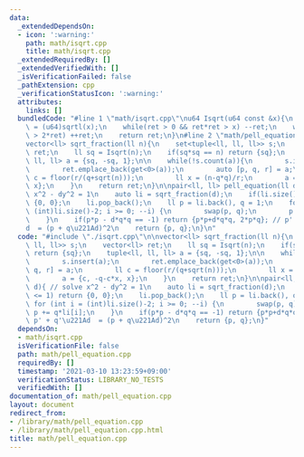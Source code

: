 ```yaml
---
data:
  _extendedDependsOn:
  - icon: ':warning:'
    path: math/isqrt.cpp
    title: math/isqrt.cpp
  _extendedRequiredBy: []
  _extendedVerifiedWith: []
  _isVerificationFailed: false
  _pathExtension: cpp
  _verificationStatusIcon: ':warning:'
  attributes:
    links: []
  bundledCode: "#line 1 \"math/isqrt.cpp\"\nu64 Isqrt(u64 const &x){\n    u64 ret\
    \ = (u64)sqrtl(x);\n    while(ret > 0 && ret*ret > x) --ret;\n    while(x - ret*ret\
    \ > 2*ret) ++ret;\n    return ret;\n}\n#line 2 \"math/pell_equation.cpp\"\n\n\
    vector<ll> sqrt_fraction(ll n){\n    set<tuple<ll, ll, ll>> s;\n    vector<ll>\
    \ ret;\n    ll sq = Isqrt(n);\n    if(sq*sq == n) return {sq};\n    tuple<ll,\
    \ ll, ll> a = {sq, -sq, 1};\n\n    while(!s.count(a)){\n        s.insert(a);\n\
    \        ret.emplace_back(get<0>(a));\n        auto [p, q, r] = a;\n        ll\
    \ c = floor(r/(q+sqrt(n)));\n        ll x = (n-q*q)/r;\n        a = {c, -q-c*x,\
    \ x};\n    }\n    return ret;\n}\n\npair<ll, ll> pell_equation(ll d){ // solve\
    \ x^2 - dy^2 = 1\n    auto li = sqrt_fraction(d);\n    if(li.size() <= 1) return\
    \ {0, 0};\n    li.pop_back();\n    ll p = li.back(), q = 1;\n    for (int i =\
    \ (int)li.size()-2; i >= 0; --i) {\n        swap(p, q);\n        p += q*li[i];\n\
    \    }\n    if(p*p - d*q*q == -1) return {p*p+d*q*q, 2*p*q}; // p' + q'\u221A\
    d  = (p + q\u221Ad)^2\n    return {p, q};\n}\n"
  code: "#include \"./isqrt.cpp\"\n\nvector<ll> sqrt_fraction(ll n){\n    set<tuple<ll,\
    \ ll, ll>> s;\n    vector<ll> ret;\n    ll sq = Isqrt(n);\n    if(sq*sq == n)\
    \ return {sq};\n    tuple<ll, ll, ll> a = {sq, -sq, 1};\n\n    while(!s.count(a)){\n\
    \        s.insert(a);\n        ret.emplace_back(get<0>(a));\n        auto [p,\
    \ q, r] = a;\n        ll c = floor(r/(q+sqrt(n)));\n        ll x = (n-q*q)/r;\n\
    \        a = {c, -q-c*x, x};\n    }\n    return ret;\n}\n\npair<ll, ll> pell_equation(ll\
    \ d){ // solve x^2 - dy^2 = 1\n    auto li = sqrt_fraction(d);\n    if(li.size()\
    \ <= 1) return {0, 0};\n    li.pop_back();\n    ll p = li.back(), q = 1;\n   \
    \ for (int i = (int)li.size()-2; i >= 0; --i) {\n        swap(p, q);\n       \
    \ p += q*li[i];\n    }\n    if(p*p - d*q*q == -1) return {p*p+d*q*q, 2*p*q}; //\
    \ p' + q'\u221Ad  = (p + q\u221Ad)^2\n    return {p, q};\n}"
  dependsOn:
  - math/isqrt.cpp
  isVerificationFile: false
  path: math/pell_equation.cpp
  requiredBy: []
  timestamp: '2021-03-10 13:23:59+09:00'
  verificationStatus: LIBRARY_NO_TESTS
  verifiedWith: []
documentation_of: math/pell_equation.cpp
layout: document
redirect_from:
- /library/math/pell_equation.cpp
- /library/math/pell_equation.cpp.html
title: math/pell_equation.cpp
---
```

